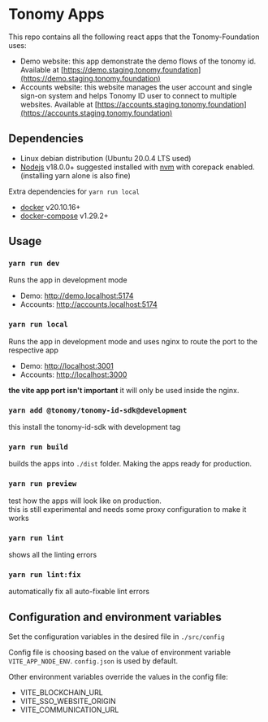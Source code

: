 # Tonomy Apps

This repo contains all the following react apps that the Tonomy-Foundation uses:

- Demo website: this app demonstrate the demo flows of the tonomy id. Available at [https://demo.staging.tonomy.foundation](https://demo.staging.tonomy.foundation)
- Accounts website: this website manages the user account and single sign-on system and helps Tonomy ID user to connect to multiple websites. Available at [https://accounts.staging.tonomy.foundation](https://accounts.staging.tonomy.foundation)

## Dependencies

- Linux debian distribution (Ubuntu 20.0.4 LTS used)
- [Nodejs](https://nodejs.org) v18.0.0+ suggested installed with [nvm](https://github.com/nvm-sh/nvm) with corepack enabled. (installing yarn alone is also fine)

Extra dependencies for `yarn run local`

- [docker](https://www.docker.com/) v20.10.16+
- [docker-compose](https://docs.docker.com/compose/) v1.29.2+

## Usage

### `yarn run dev`

Runs the app in development mode

- Demo: <http://demo.localhost:5174>
- Accounts: <http://accounts.localhost:5174>

### `yarn run local`

Runs the app in development mode and uses nginx to route the port to the respective app

- Demo: <http://localhost:3001>
- Accounts: <http://localhost:3000>

**the vite app port isn't important**  it will only be used inside the nginx.

### `yarn add @tonomy/tonomy-id-sdk@development`

this install the tonomy-id-sdk with development tag

### `yarn run build`

builds the apps into `./dist` folder.
Making the apps ready for production.

### `yarn run preview`

test how the apps will look like on production. <br>
this is still experimental and needs some proxy configuration to make it works

### `yarn run lint`

shows all the linting errors

### `yarn run lint:fix`

automatically fix all auto-fixable lint errors

## Configuration and environment variables

Set the configuration variables in the desired file in `./src/config`

Config file is choosing based on the value of environment variable `VITE_APP_NODE_ENV`. `config.json` is used by default.

Other environment variables override the values in the config file:

- VITE_BLOCKCHAIN_URL
- VITE_SSO_WEBSITE_ORIGIN
- VITE_COMMUNICATION_URL
